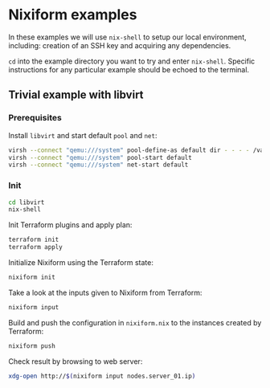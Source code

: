 # Nixiform examples

In these examples we will use `nix-shell` to setup our local environment,
including: creation of an SSH key and acquiring any dependencies.

`cd` into the example directory you want to try and enter `nix-shell`. Specific
instructions for any particular example should be echoed to the terminal.

## Trivial example with libvirt

### Prerequisites

Install `libvirt` and start default `pool` and `net`:

```sh
virsh --connect "qemu:///system" pool-define-as default dir - - - - /var/lib/libvirt/images
virsh --connect "qemu:///system" pool-start default
virsh --connect "qemu:///system" net-start default
```

### Init

```sh
cd libvirt
nix-shell
```

Init Terraform plugins and apply plan:

```sh
terraform init
terraform apply
```

Initialize Nixiform using the Terraform state:

```sh
nixiform init
```

Take a look at the inputs given to Nixiform from Terraform:

```sh
nixiform input
```

Build and push the configuration in `nixiform.nix` to the instances created by
Terraform:

```sh
nixiform push
```

Check result by browsing to web server:

```sh
xdg-open http://$(nixiform input nodes.server_01.ip)
```
